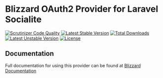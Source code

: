 # Blizzard OAuth2 Provider for Laravel Socialite

[![Scrutinizer Code Quality](https://img.shields.io/scrutinizer/g/SocialiteProviders/Blizzard.svg?style=flat-square)](https://scrutinizer-ci.com/g/SocialiteProviders/Blizzard/?branch=master)
[![Latest Stable Version](https://img.shields.io/packagist/v/socialiteproviders/blizzard.svg?style=flat-square)](https://packagist.org/packages/socialiteproviders/blizzard)
[![Total Downloads](https://img.shields.io/packagist/dt/socialiteproviders/blizzard.svg?style=flat-square)](https://packagist.org/packages/socialiteproviders/blizzard)
[![Latest Unstable Version](https://img.shields.io/packagist/vpre/socialiteproviders/blizzard.svg?style=flat-square)](https://packagist.org/packages/socialiteproviders/blizzard)
[![License](https://img.shields.io/packagist/l/socialiteproviders/blizzard.svg?style=flat-square)](https://packagist.org/packages/socialiteproviders/blizzard)

## Documentation

Full documentation for using this provider can be found at [Blizzard Documentation](http://socialiteproviders.github.io/providers/blizzard/)
